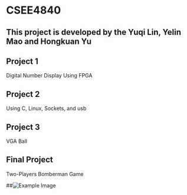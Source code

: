 # CSEE4840

## This project is developed by the Yuqi Lin, Yelin Mao and Hongkuan Yu

## Project 1
Digital Number Display
Using FPGA

## Project 2
Using C, Linux, Sockets, and usb

## Project 3
VGA Ball

## Final Project
Two-Players Bomberman Game

##![Example Image](images/example.png)
